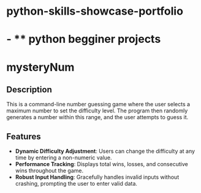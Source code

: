 # python-skills-showcase-portfolio

# - ** python begginer projects
  # mysteryNum
  ## Description
  This is a command-line number guessing game where the user selects a maximum number to set the difficulty level. The program then randomly generates a number within this range, and the user attempts to guess it.
  
  ## Features
  - **Dynamic Difficulty Adjustment**: Users can change the difficulty at any time by entering a non-numeric value.
  - **Performance Tracking**: Displays total wins, losses, and consecutive wins throughout the game.
  - **Robust Input Handling**: Gracefully handles invalid inputs without crashing, prompting the user to enter valid data.


